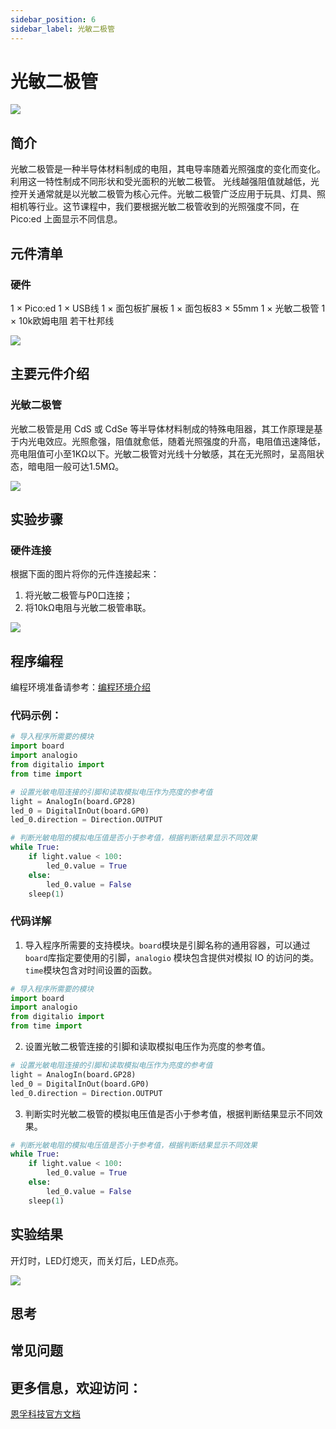 ```yaml
---
sidebar_position: 6
sidebar_label: 光敏二极管
---
```


# 光敏二极管

![](https://wiki-media-ef.oss-cn-hongkong.aliyuncs.com/docs/pico/picoed/circuit-design/picoed-starter-kit/images/pico-ed-starter-kit-case-03-01.png)

## 简介
光敏二极管是一种半导体材料制成的电阻，其电导率随着光照强度的变化而变化。 利用这一特性制成不同形状和受光面积的光敏二极管。 光线越强阻值就越低，光控开关通常就是以光敏二极管为核心元件。光敏二极管广泛应用于玩具、灯具、照相机等行业。这节课程中，我们要根据光敏二极管收到的光照强度不同，在 Pico:ed 上面显示不同信息。

## 元件清单

### 硬件

1 × Pico:ed
1 × USB线
1 × 面包板扩展板
1 × 面包板83 × 55mm
1 × 光敏二极管
1 × 10k欧姆电阻
若干杜邦线

![](https://wiki-media-ef.oss-cn-hongkong.aliyuncs.com/docs/pico/picoed/circuit-design/picoed-starter-kit/images/pico-ed-starter-kit-case-04-02.png)

## 主要元件介绍

### 光敏二极管
光敏二极管是用 CdS 或 CdSe 等半导体材料制成的特殊电阻器，其工作原理是基于内光电效应。光照愈强，阻值就愈低，随着光照强度的升高，电阻值迅速降低，亮电阻值可小至1KΩ以下。光敏二极管对光线十分敏感，其在无光照时，呈高阻状态，暗电阻一般可达1.5MΩ。

![](https://wiki-media-ef.oss-cn-hongkong.aliyuncs.com/docs/pico/picoed/circuit-design/picoed-starter-kit/images/pico-ed-starter-kit-case-04-03.png)

## 实验步骤

### 硬件连接
根据下面的图片将你的元件连接起来：

1. 将光敏二极管与P0口连接；
2. 将10kΩ电阻与光敏二极管串联。

![](https://wiki-media-ef.oss-cn-hongkong.aliyuncs.com/docs/pico/pico-starter-kit/images/pico-starter-kit-case-03-08.png)

## 程序编程
编程环境准备请参考：[编程环境介绍](https://www.yuque.com/elecfreaks-learn/picoed/er7nuh)

### 代码示例：
```python
# 导入程序所需要的模块
import board
import analogio
from digitalio import
from time import

# 设置光敏电阻连接的引脚和读取模拟电压作为亮度的参考值
light = AnalogIn(board.GP28)
led_0 = DigitalInOut(board.GP0)
led_0.direction = Direction.OUTPUT

# 判断光敏电阻的模拟电压值是否小于参考值，根据判断结果显示不同效果
while True:
    if light.value < 100:
        led_0.value = True
    else:
        led_0.value = False
    sleep(1)
```

### 代码详解

1. 导入程序所需要的支持模块。`board`模块是引脚名称的通用容器，可以通过`board`库指定要使用的引脚，`analogio` 模块包含提供对模拟 IO 的访问的类。`time`模块包含对时间设置的函数。

```python
# 导入程序所需要的模块
import board
import analogio
from digitalio import
from time import
```

2. 设置光敏二极管连接的引脚和读取模拟电压作为亮度的参考值。
```python
# 设置光敏电阻连接的引脚和读取模拟电压作为亮度的参考值
light = AnalogIn(board.GP28)
led_0 = DigitalInOut(board.GP0)
led_0.direction = Direction.OUTPUT
```

3. 判断实时光敏二极管的模拟电压值是否小于参考值，根据判断结果显示不同效果。
```python
# 判断光敏电阻的模拟电压值是否小于参考值，根据判断结果显示不同效果
while True:
    if light.value < 100:
        led_0.value = True
    else:
        led_0.value = False
    sleep(1)
```

## 实验结果

开灯时，LED灯熄灭，而关灯后，LED点亮。

![](https://wiki-media-ef.oss-cn-hongkong.aliyuncs.com/docs/pico/pico-starter-kit/images/pico-starter-kit-case-03.gif)


## 思考



## 常见问题

## 更多信息，欢迎访问：
[恩孚科技官方文档](https://www.elecfreaks.com/learn-en/)
